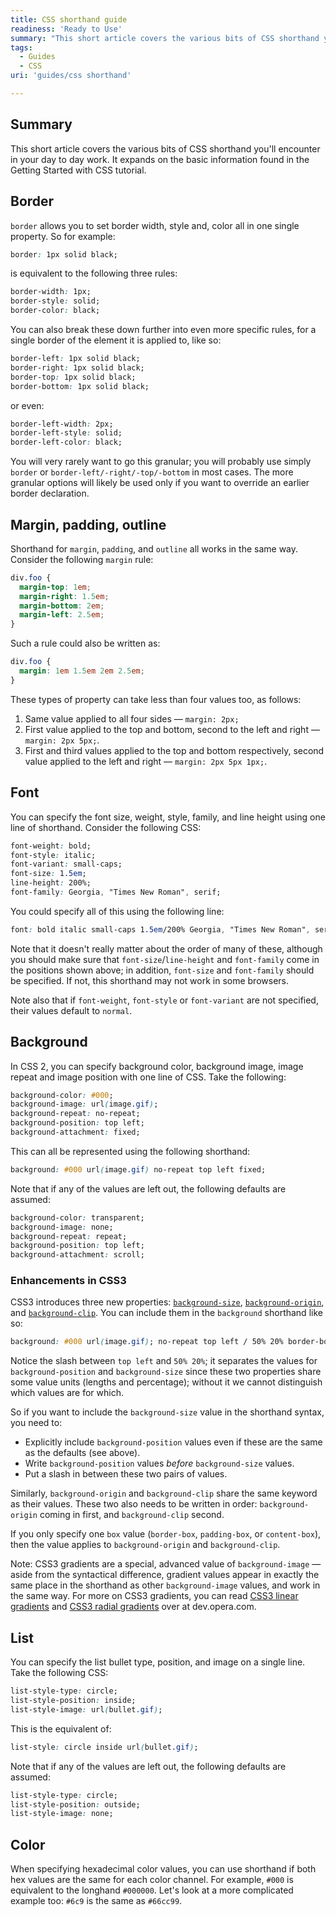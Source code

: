 ```yaml
---
title: CSS shorthand guide
readiness: 'Ready to Use'
summary: "This short article covers the various bits of CSS shorthand you'll encounter in your day to day work. It expands on the basic information found in the \nGetting Started with CSS tutorial.\n"
tags:
  - Guides
  - CSS
uri: 'guides/css shorthand'

---
```

## <span>Summary</span>

This short article covers the various bits of CSS shorthand you'll encounter in your day to day work. It expands on the basic information found in the Getting Started with CSS tutorial.

## <span>Border</span>

`border` allows you to set border width, style and, color all in one single property. So for example:

``` css
border: 1px solid black;
```

 is equivalent to the following three rules:

``` css
border-width: 1px;
border-style: solid;
border-color: black;
```

 You can also break these down further into even more specific rules, for a single border of the element it is applied to, like so:

``` css
border-left: 1px solid black;
border-right: 1px solid black;
border-top: 1px solid black;
border-bottom: 1px solid black;
```

 or even:

``` css
border-left-width: 2px;
border-left-style: solid;
border-left-color: black;
```

 You will very rarely want to go this granular; you will probably use simply `border` or `border-left/-right/-top/-bottom` in most cases. The more granular options will likely be used only if you want to override an earlier border declaration.

## <span>Margin, padding, outline</span>

Shorthand for `margin`, `padding`, and `outline` all works in the same way. Consider the following `margin` rule:

``` css
div.foo {
  margin-top: 1em;
  margin-right: 1.5em;
  margin-bottom: 2em;
  margin-left: 2.5em;
}
```

 Such a rule could also be written as:

``` css
div.foo {
  margin: 1em 1.5em 2em 2.5em;
}
```

 These types of property can take less than four values too, as follows:

1.  Same value applied to all four sides — `margin: 2px;`
2.  First value applied to the top and bottom, second to the left and right — `margin: 2px 5px;`.
3.  First and third values applied to the top and bottom respectively, second value applied to the left and right — `margin: 2px 5px 1px;`.

## <span>Font</span>

You can specify the font size, weight, style, family, and line height using one line of shorthand. Consider the following CSS:

``` css
font-weight: bold;
font-style: italic;
font-variant: small-caps;
font-size: 1.5em;
line-height: 200%;
font-family: Georgia, "Times New Roman", serif;
```

 You could specify all of this using the following line:

``` css
font: bold italic small-caps 1.5em/200% Georgia, "Times New Roman", serif;
```

 Note that it doesn't really matter about the order of many of these, although you should make sure that `font-size`/`line-height` and `font-family` come in the positions shown above; in addition, `font-size` and `font-family` should be specified. If not, this shorthand may not work in some browsers.

Note also that if `font-weight`, `font-style` or `font-variant` are not specified, their values default to `normal`.

## <span>Background</span>

In CSS 2, you can specify background color, background image, image repeat and image position with one line of CSS. Take the following:

``` css
background-color: #000;
background-image: url(image.gif);
background-repeat: no-repeat;
background-position: top left;
background-attachment: fixed;
```

 This can all be represented using the following shorthand:

``` css
background: #000 url(image.gif) no-repeat top left fixed;
```

 Note that if any of the values are left out, the following defaults are assumed:

``` css
background-color: transparent;
background-image: none;
background-repeat: repeat;
background-position: top left;
background-attachment: scroll;
```

### <span>Enhancements in CSS3</span>

CSS3 introduces three new properties: [`background-size`](http://www.w3.org/TR/css3-background/#the-background-size), [`background-origin`](http://www.w3.org/TR/css3-background/#the-background-origin), and [`background-clip`](http://www.w3.org/TR/css3-background/#the-background-clip). You can include them in the `background` shorthand like so:

``` css
background: #000 url(image.gif); no-repeat top left / 50% 20% border-box content-box;
```

 Notice the slash between `top left` and `50% 20%`; it separates the values for `background-position` and `background-size` since these two properties share some value units (lengths and percentage); without it we cannot distinguish which values are for which.

So if you want to include the `background-size` value in the shorthand syntax, you need to:

-   Explicitly include `background-position` values even if these are the same as the defaults (see above).
-   Write `background-position` values *before* `background-size` values.
-   Put a slash in between these two pairs of values.

Similarly, `background-origin` and `background-clip` share the same keyword as their values. These two also needs to be written in order: `background-origin` coming in first, and `background-clip` second.

If you only specify one `box` value (`border-box`, `padding-box`, or `content-box`), then the value applies to `background-origin` and `background-clip`.

Note: CSS3 gradients are a special, advanced value of `background-image` — aside from the syntactical difference, gradient values appear in exactly the same place in the shorthand as other `background-image` values, and work in the same way. For more on CSS3 gradients, you can read [CSS3 linear gradients](http://dev.opera.com/articles/view/css3-linear-gradients) and [CSS3 radial gradients](http://dev.opera.com/articles/view/css3-radial-gradients/) over at dev.opera.com.

## <span>List</span>

You can specify the list bullet type, position, and image on a single line. Take the following CSS:

``` css
list-style-type: circle;
list-style-position: inside;
list-style-image: url(bullet.gif);
```

 This is the equivalent of:

``` css
list-style: circle inside url(bullet.gif);
```

 Note that if any of the values are left out, the following defaults are assumed:

``` css
list-style-type: circle;
list-style-position: outside;
list-style-image: none;
```

## <span>Color</span>

When specifying hexadecimal color values, you can use shorthand if both hex values are the same for each color channel. For example, `#000` is equivalent to the longhand `#000000`. Let's look at a more complicated example too: `#6c9` is the same as `#66cc99`.